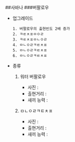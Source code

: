 ##사바나
###버팔로우

+ 업그레이드

      1. 버팔로우의 출현빈도 2배 증가
      2. ㅋㅌㅊㅍㅁㅇㄹ
      3. ㅋㅌㅊㅍㅁㄴㅇㄹ
      4. ㅁㄴㅇㄹㅋㅌㅊㅍ
      5. ㅁㄴㅇㄹㅋㅌㅊㅍ
      6. ㅁㄴㅇㄹㅋㅌㅊㅍ

+ 종류

  1. 워터 버팔로우
      + 사진 :
      + 출현거리 :
      + 새끼 능력 :

  2. ㅁㄴㅇㄹㅋㅌㅊㅍ
      + 사진 :
      + 출현거리 :
      + 새끼 능력 :
